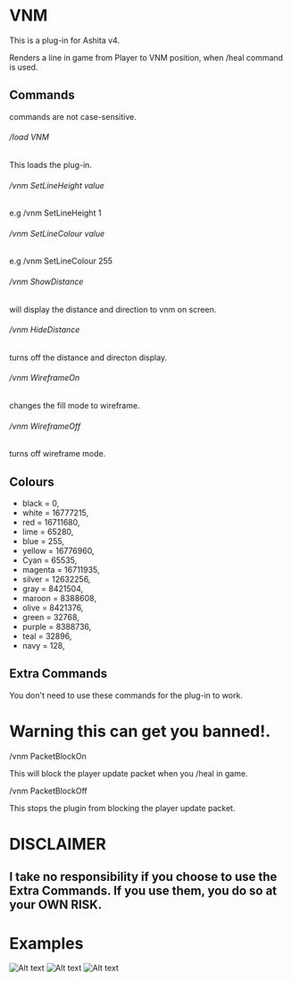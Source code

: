 # VNM

This is a plug-in for Ashita v4.

Renders a line in game from Player to VNM position, when /heal command is used.

## Commands 
commands are not case-sensitive.


###### /load VNM
This loads the plug-in.

###### /vnm SetLineHeight value
e.g /vnm SetLineHeight 1

###### /vnm SetLineColour value
e.g /vnm SetLineColour 255

###### /vnm ShowDistance
will display the distance and direction to vnm on screen.

###### /vnm HideDistance
turns off the distance and directon display.

###### /vnm WireframeOn
changes the fill mode to wireframe.

###### /vnm WireframeOff
turns off wireframe mode.




## Colours 
- black   = 0,
- white   = 16777215,
- red     = 16711680,
- lime    = 65280,
- blue    = 255,
- yellow  = 16776960, 
- Cyan    = 65535,
- magenta = 16711935,
- silver  = 12632256,
- gray    = 8421504,
- maroon  = 8388608,
- olive   = 8421376,
- green   = 32768,
- purple  = 8388736,
- teal    = 32896,
- navy    = 128,


## Extra Commands
You don't need to use these commands for the plug-in to work.

# Warning this can get you banned!.
/vnm PacketBlockOn

This will block the player update packet when you /heal in game.

/vnm PacketBlockOff

This stops the plugin from blocking the player update packet.


# DISCLAIMER

## I take no responsibility if you choose to use the Extra Commands. If you use them, you do so at your OWN RISK.


# Examples

![Alt text](https://github.com/xenonsmurf/Ashita4-Public-Plugins/blob/master/VNM/example1.png  "example1")
![Alt text](https://github.com/xenonsmurf/Ashita4-Public-Plugins/blob/master/VNM/example2.png  "example2")
![Alt text](https://github.com/xenonsmurf/Ashita4-Public-Plugins/blob/master/VNM/example3.png  "example3")
